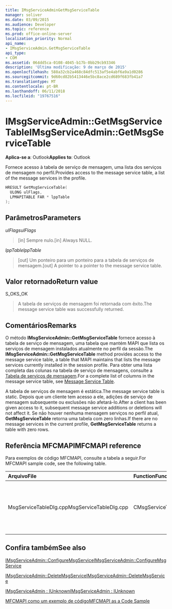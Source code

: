 ```yaml
---
title: IMsgServiceAdminGetMsgServiceTable
manager: soliver
ms.date: 03/09/2015
ms.audience: Developer
ms.topic: reference
ms.prod: office-online-server
localization_priority: Normal
api_name:
- IMsgServiceAdmin.GetMsgServiceTable
api_type:
- COM
ms.assetid: 064dd5ca-0108-4045-b17b-0bb29cb93346
description: 'Última modificação: 9 de março de 2015'
ms.openlocfilehash: 588a32cb2a468c84dfc513af5e4abf6a9a1d0286
ms.sourcegitcommit: 9d60cd82b5413446e5bc8ace2cd689f683fb41a7
ms.translationtype: MT
ms.contentlocale: pt-BR
ms.lasthandoff: 06/11/2018
ms.locfileid: "19767516"
---
```

# <a name="imsgserviceadmingetmsgservicetable"></a><span data-ttu-id="2febc-103">IMsgServiceAdmin::GetMsgServiceTable</span><span class="sxs-lookup"><span data-stu-id="2febc-103">IMsgServiceAdmin::GetMsgServiceTable</span></span>

  
  
<span data-ttu-id="2febc-104">**Aplica-se a**: Outlook</span><span class="sxs-lookup"><span data-stu-id="2febc-104">**Applies to**: Outlook</span></span> 
  
<span data-ttu-id="2febc-105">Fornece acesso à tabela de serviço de mensagem, uma lista dos serviços de mensagem no perfil.</span><span class="sxs-lookup"><span data-stu-id="2febc-105">Provides access to the message service table, a list of the message services in the profile.</span></span>
  
```cpp
HRESULT GetMsgServiceTable(
  ULONG ulFlags,
  LPMAPITABLE FAR * lppTable
);
```

## <a name="parameters"></a><span data-ttu-id="2febc-106">Parâmetros</span><span class="sxs-lookup"><span data-stu-id="2febc-106">Parameters</span></span>

 <span data-ttu-id="2febc-107">_ulFlags_</span><span class="sxs-lookup"><span data-stu-id="2febc-107">_ulFlags_</span></span>
  
> <span data-ttu-id="2febc-108">[in] Sempre nulo.</span><span class="sxs-lookup"><span data-stu-id="2febc-108">[in] Always NULL.</span></span>
    
 <span data-ttu-id="2febc-109">_lppTable_</span><span class="sxs-lookup"><span data-stu-id="2febc-109">_lppTable_</span></span>
  
> <span data-ttu-id="2febc-110">[out] Um ponteiro para um ponteiro para a tabela de serviços de mensagem.</span><span class="sxs-lookup"><span data-stu-id="2febc-110">[out] A pointer to a pointer to the message service table.</span></span>
    
## <a name="return-value"></a><span data-ttu-id="2febc-111">Valor retornado</span><span class="sxs-lookup"><span data-stu-id="2febc-111">Return value</span></span>

<span data-ttu-id="2febc-112">S_OK</span><span class="sxs-lookup"><span data-stu-id="2febc-112">S_OK</span></span> 
  
> <span data-ttu-id="2febc-113">A tabela de serviços de mensagem foi retornada com êxito.</span><span class="sxs-lookup"><span data-stu-id="2febc-113">The message service table was successfully returned.</span></span>
    
## <a name="remarks"></a><span data-ttu-id="2febc-114">Comentários</span><span class="sxs-lookup"><span data-stu-id="2febc-114">Remarks</span></span>

<span data-ttu-id="2febc-115">O método **IMsgServiceAdmin::GetMsgServiceTable** fornece acesso à tabela de serviço de mensagem, uma tabela que mantém MAPI que lista os serviços de mensagem instalados atualmente no perfil da sessão.</span><span class="sxs-lookup"><span data-stu-id="2febc-115">The **IMsgServiceAdmin::GetMsgServiceTable** method provides access to the message service table, a table that MAPI maintains that lists the message services currently installed in the session profile.</span></span> <span data-ttu-id="2febc-116">Para obter uma lista completa das colunas na tabela de serviço de mensagens, consulte a [Tabela de serviços de mensagem](message-service-tables.md).</span><span class="sxs-lookup"><span data-stu-id="2febc-116">For a complete list of columns in the message service table, see [Message Service Table](message-service-tables.md).</span></span>
  
<span data-ttu-id="2febc-117">A tabela de serviços de mensagem é estática.</span><span class="sxs-lookup"><span data-stu-id="2febc-117">The message service table is static.</span></span> <span data-ttu-id="2febc-118">Depois que um cliente tem acesso a ele, adições de serviço de mensagem subsequente ou exclusões não afetará-lo.</span><span class="sxs-lookup"><span data-stu-id="2febc-118">After a client has been given access to it, subsequent message service additions or deletions will not affect it.</span></span> <span data-ttu-id="2febc-119">Se não houver nenhuma mensagem serviços no perfil atual, **GetMsgServiceTable** retorna uma tabela com zero linhas.</span><span class="sxs-lookup"><span data-stu-id="2febc-119">If there are no message services in the current profile, **GetMsgServiceTable** returns a table with zero rows.</span></span> 
  
## <a name="mfcmapi-reference"></a><span data-ttu-id="2febc-120">Referência MFCMAPI</span><span class="sxs-lookup"><span data-stu-id="2febc-120">MFCMAPI reference</span></span>

<span data-ttu-id="2febc-121">Para exemplos de código MFCMAPI, consulte a tabela a seguir.</span><span class="sxs-lookup"><span data-stu-id="2febc-121">For MFCMAPI sample code, see the following table.</span></span>
  
|<span data-ttu-id="2febc-122">**Arquivo**</span><span class="sxs-lookup"><span data-stu-id="2febc-122">**File**</span></span>|<span data-ttu-id="2febc-123">**Function**</span><span class="sxs-lookup"><span data-stu-id="2febc-123">**Function**</span></span>|<span data-ttu-id="2febc-124">**Comment**</span><span class="sxs-lookup"><span data-stu-id="2febc-124">**Comment**</span></span>|
|:-----|:-----|:-----|
|<span data-ttu-id="2febc-125">MsgServiceTableDlg.cpp</span><span class="sxs-lookup"><span data-stu-id="2febc-125">MsgServiceTableDlg.cpp</span></span>  <br/> |<span data-ttu-id="2febc-126">CMsgServiceTableDlg::OnRefreshView</span><span class="sxs-lookup"><span data-stu-id="2febc-126">CMsgServiceTableDlg::OnRefreshView</span></span>  <br/> |<span data-ttu-id="2febc-127">MFCMAPI usa o método **IMsgServiceAdmin::GetMsgServiceTable** para carregar a tabela de serviços em um perfil para renderizar no modo de exibição.</span><span class="sxs-lookup"><span data-stu-id="2febc-127">MFCMAPI uses the **IMsgServiceAdmin::GetMsgServiceTable** method to load the table of services in a profile to render in the view.</span></span>  <br/> |
   
## <a name="see-also"></a><span data-ttu-id="2febc-128">Confira também</span><span class="sxs-lookup"><span data-stu-id="2febc-128">See also</span></span>



[<span data-ttu-id="2febc-129">IMsgServiceAdmin::ConfigureMsgService</span><span class="sxs-lookup"><span data-stu-id="2febc-129">IMsgServiceAdmin::ConfigureMsgService</span></span>](imsgserviceadmin-configuremsgservice.md)
  
[<span data-ttu-id="2febc-130">IMsgServiceAdmin::DeleteMsgService</span><span class="sxs-lookup"><span data-stu-id="2febc-130">IMsgServiceAdmin::DeleteMsgService</span></span>](imsgserviceadmin-deletemsgservice.md)
  
[<span data-ttu-id="2febc-131">IMsgServiceAdmin : IUnknown</span><span class="sxs-lookup"><span data-stu-id="2febc-131">IMsgServiceAdmin : IUnknown</span></span>](imsgserviceadminiunknown.md)


[<span data-ttu-id="2febc-132">MFCMAPI como um exemplo de código</span><span class="sxs-lookup"><span data-stu-id="2febc-132">MFCMAPI as a Code Sample</span></span>](mfcmapi-as-a-code-sample.md)

